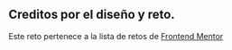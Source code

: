 ## Creditos por el diseño y reto.

Este reto pertenece a la lista de retos de [Frontend Mentor](https://www.frontendmentor.io)
